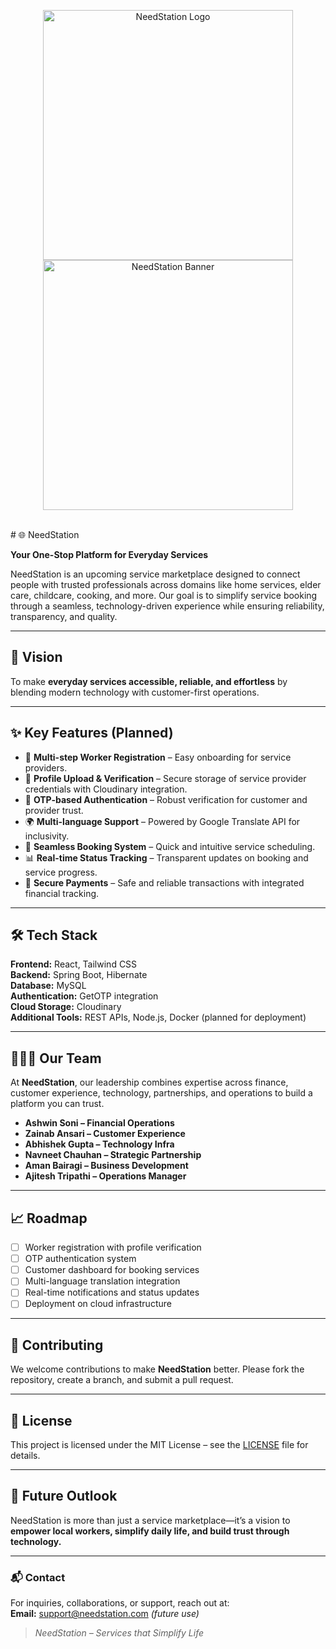 <p align="center">
  <img width="400" alt="NeedStation Logo" src="https://github.com/user-attachments/assets/7486f675-9627-47cc-8c49-854f9f0f116d" />
  <img width="400" alt="NeedStation Banner" src="https://github.com/user-attachments/assets/3b88f5a8-cc1f-4bc5-bc88-8b81b71007f6" />
</p>

<br/>
# 🌐 NeedStation  

**Your One-Stop Platform for Everyday Services**  

NeedStation is an upcoming service marketplace designed to connect people with trusted professionals across domains like home services, elder care, childcare, cooking, and more. Our goal is to simplify service booking through a seamless, technology-driven experience while ensuring reliability, transparency, and quality.  

---

## 🚀 Vision  
To make **everyday services accessible, reliable, and effortless** by blending modern technology with customer-first operations.  

---

## ✨ Key Features (Planned)  
- 🧾 **Multi-step Worker Registration** – Easy onboarding for service providers.  
- 📸 **Profile Upload & Verification** – Secure storage of service provider credentials with Cloudinary integration.  
- 🔑 **OTP-based Authentication** – Robust verification for customer and provider trust.  
- 🌍 **Multi-language Support** – Powered by Google Translate API for inclusivity.  
- 📅 **Seamless Booking System** – Quick and intuitive service scheduling.  
- 📊 **Real-time Status Tracking** – Transparent updates on booking and service progress.  
- 🔐 **Secure Payments** – Safe and reliable transactions with integrated financial tracking.  

---

## 🛠️ Tech Stack  
**Frontend:** React, Tailwind CSS  
**Backend:** Spring Boot, Hibernate  
**Database:** MySQL  
**Authentication:** GetOTP integration  
**Cloud Storage:** Cloudinary  
**Additional Tools:** REST APIs, Node.js, Docker (planned for deployment)  

---

## 👨‍👩‍👧 Our Team  
At **NeedStation**, our leadership combines expertise across finance, customer experience, technology, partnerships, and operations to build a platform you can trust.  

- **Ashwin Soni – Financial Operations**  
- **Zainab Ansari – Customer Experience**  
- **Abhishek Gupta – Technology Infra**  
- **Navneet Chauhan – Strategic Partnership**  
- **Aman Bairagi – Business Development**  
- **Ajitesh Tripathi – Operations Manager**  

---

## 📈 Roadmap  
- [ ] Worker registration with profile verification  
- [ ] OTP authentication system  
- [ ] Customer dashboard for booking services  
- [ ] Multi-language translation integration  
- [ ] Real-time notifications and status updates  
- [ ] Deployment on cloud infrastructure  

---

## 🤝 Contributing  
We welcome contributions to make **NeedStation** better. Please fork the repository, create a branch, and submit a pull request.  

---

## 📜 License  
This project is licensed under the MIT License – see the [LICENSE](LICENSE) file for details.  

---

## 🌟 Future Outlook  
NeedStation is more than just a service marketplace—it’s a vision to **empower local workers, simplify daily life, and build trust through technology.**  

---

### 📬 Contact  
For inquiries, collaborations, or support, reach out at:  
**Email:** support@needstation.com *(future use)*  

> *NeedStation – Services that Simplify Life*  
